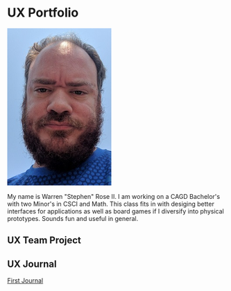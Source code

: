 # UX Portfolio
![Image of Warren Rose II, with beard and blue shirt](assets/WR_Blue.jpg)

My name is Warren "Stephen" Rose II.  I am working on a CAGD Bachelor's with two Minor's in CSCI and Math.  This class fits in with desiging better interfaces for applications as well as board games if I diversify into physical prototypes.  Sounds fun  and useful in general.

## UX Team Project


## UX Journal

[First Journal](tree/master/journal-01/README.md)

